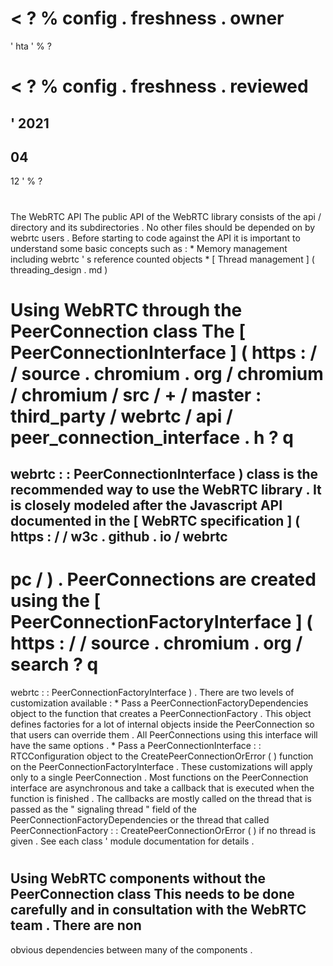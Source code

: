 <
?
%
config
.
freshness
.
owner
=
'
hta
'
%
?
>
<
?
%
config
.
freshness
.
reviewed
=
'
2021
-
04
-
12
'
%
?
>
#
The
WebRTC
API
The
public
API
of
the
WebRTC
library
consists
of
the
api
/
directory
and
its
subdirectories
.
No
other
files
should
be
depended
on
by
webrtc
users
.
Before
starting
to
code
against
the
API
it
is
important
to
understand
some
basic
concepts
such
as
:
*
Memory
management
including
webrtc
'
s
reference
counted
objects
*
[
Thread
management
]
(
threading_design
.
md
)
#
#
Using
WebRTC
through
the
PeerConnection
class
The
[
PeerConnectionInterface
]
(
https
:
/
/
source
.
chromium
.
org
/
chromium
/
chromium
/
src
/
+
/
master
:
third_party
/
webrtc
/
api
/
peer_connection_interface
.
h
?
q
=
webrtc
:
:
PeerConnectionInterface
)
class
is
the
recommended
way
to
use
the
WebRTC
library
.
It
is
closely
modeled
after
the
Javascript
API
documented
in
the
[
WebRTC
specification
]
(
https
:
/
/
w3c
.
github
.
io
/
webrtc
-
pc
/
)
.
PeerConnections
are
created
using
the
[
PeerConnectionFactoryInterface
]
(
https
:
/
/
source
.
chromium
.
org
/
search
?
q
=
webrtc
:
:
PeerConnectionFactoryInterface
)
.
There
are
two
levels
of
customization
available
:
*
Pass
a
PeerConnectionFactoryDependencies
object
to
the
function
that
creates
a
PeerConnectionFactory
.
This
object
defines
factories
for
a
lot
of
internal
objects
inside
the
PeerConnection
so
that
users
can
override
them
.
All
PeerConnections
using
this
interface
will
have
the
same
options
.
*
Pass
a
PeerConnectionInterface
:
:
RTCConfiguration
object
to
the
CreatePeerConnectionOrError
(
)
function
on
the
PeerConnectionFactoryInterface
.
These
customizations
will
apply
only
to
a
single
PeerConnection
.
Most
functions
on
the
PeerConnection
interface
are
asynchronous
and
take
a
callback
that
is
executed
when
the
function
is
finished
.
The
callbacks
are
mostly
called
on
the
thread
that
is
passed
as
the
"
signaling
thread
"
field
of
the
PeerConnectionFactoryDependencies
or
the
thread
that
called
PeerConnectionFactory
:
:
CreatePeerConnectionOrError
(
)
if
no
thread
is
given
.
See
each
class
'
module
documentation
for
details
.
#
#
Using
WebRTC
components
without
the
PeerConnection
class
This
needs
to
be
done
carefully
and
in
consultation
with
the
WebRTC
team
.
There
are
non
-
obvious
dependencies
between
many
of
the
components
.
